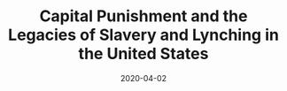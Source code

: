 ---
date: 2020-04-02
title: "Capital Punishment and the Legacies of Slavery and Lynching in the United States"
---